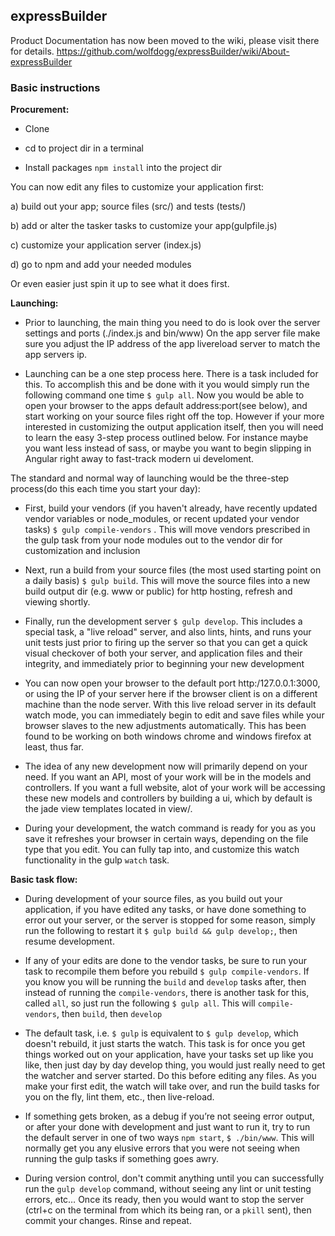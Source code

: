 ## expressBuilder

Product Documentation has now been moved to the wiki, please visit there for details.  https://github.com/wolfdogg/expressBuilder/wiki/About-expressBuilder

### Basic instructions

**Procurement:**

- Clone

- cd to project dir in a terminal

- Install packages `npm install` into the project dir


You can now edit any files to customize your application first:

  a) build out your app; source files (src/) and tests (tests/)

  b) add or alter the tasker tasks to customize your app(gulpfile.js)

  c) customize your application server (index.js)

  d) go to npm and add your needed modules

Or even easier just spin it up to see what it does first.




**Launching:**

- Prior to launching, the main thing you need to do is look over the server settings and ports (./index.js and bin/www)  On the app server file make sure you adjust the IP address of the app livereload server to match the app servers ip.

- Launching can be a one step process here. There is a task included for this.  To accomplish this and be done with it you would simply run the following command one time `$ gulp all`.  Now you would be able to open your browser to the apps default address:port(see below), and start working on your source files right off the top.  However if your more interested in customizing the output application itself, then you will need to learn the easy 3-step process outlined below. For instance maybe you want less instead of sass, or maybe you want to begin slipping in Angular right away to fast-track modern ui develoment.

The standard and normal way of launching would be the three-step process(do this each time you start your day):  

- First, build your vendors (if you haven't already, have recently updated vendor variables or node_modules, or recent updated your vendor tasks) `$ gulp compile-vendors` .  This will move vendors prescribed in the gulp task from your node modules out to the vendor dir for customization and inclusion

- Next, run a build from your source files (the most used starting point on a daily basis) `$ gulp build`.  This will move the source files into a new build output dir (e.g. www or public) for http hosting, refresh and viewing shortly.

- Finally, run the development server `$ gulp develop`.  This includes a special task, a "live reload" server, and also lints, hints, and runs your unit tests just prior to firing up the server so that you can get a quick visual checkover of both your server, and application files and their integrity, and immediately prior to beginning your new development

- You can now open your browser to the default port http:/127.0.0.1:3000, or using the IP of your server here if the browser client is on a different machine than the node server.   With this live reload server in its default watch mode, you can immediately begin to edit and save files while your browser slaves to the new adjustments automatically.  This has been found to be working on both windows chrome and windows firefox at least, thus far.

- The idea of any new development now will primarily depend on your need.  If you want an API, most of your work will be in the models and controllers.  If you want a full website, alot of your work will be accessing these new models and controllers by building a ui, which by default is the jade view templates located in view/.  

- During your development, the watch command is ready for you as you save it refreshes your browser in certain ways, depending on the file type that you edit.  You can fully tap into, and customize this watch functionality in the gulp `watch` task.  

**Basic task flow:**

- During development of your source files, as you build out your application, if you have edited any tasks, or have done something to error out your server, or the server is stopped for some reason, simply run the following to restart it `$ gulp build && gulp develop;`, then resume development.

- If any of your edits are done to the vendor tasks, be sure to run your task to recompile them before you rebuild `$ gulp compile-vendors`.  If you know you will be running the `build` and `develop` tasks after, then instead of running the `compile-vendors`, there is another task for this, called `all`, so just run the following `$ gulp all`.  This will `compile-vendors`, then `build`, then `develop`

- The default task, i.e. `$ gulp` is equivalent to `$ gulp develop`, which doesn't rebuild, it just starts the watch. This task is for once you get things worked out on your application, have your tasks set up like you like, then just day by day develop thing, you would just really need to get the watcher and server started.  Do this before editing any files.  As you make your first edit, the watch will take over, and run the build tasks for you on the fly, lint them, etc., then live-reload.  

- If something gets broken, as a debug if you’re not seeing error output, or after your done with development and just want to run it, try to run the default server in one of two ways `npm start`, `$ ./bin/www`.  This will normally get you any elusive errors that you were not seeing when running the gulp tasks if something goes awry.

- During version control, don't commit anything until you can successfully run the `gulp develop` command, without seeing any lint or unit testing errors, etc…  Once its ready, then you would want to stop the server (ctrl+c on the terminal from which its being ran, or a `pkill` sent), then commit your changes. Rinse and repeat.
